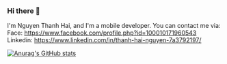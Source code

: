 ### Hi there 👋

I'm Nguyen Thanh Hai, and I'm a mobile developer. You can contact me via: 
Face: https://www.facebook.com/profile.php?id=100010171960543
Linkedin: https://www.linkedin.com/in/thanh-hai-nguyen-7a3792197/

[![Anurag's GitHub stats](https://github-readme-stats.vercel.app/api?username=Pain052)](https://github.com/anuraghazra/github-readme-stats)
